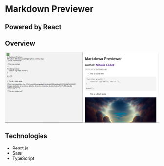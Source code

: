 # Markdown Previewer

## Powered by React

## Overview

![screenshot](./docs/screenshot.png)

## Technologies

- React.js
- Sass
- TypeScript
